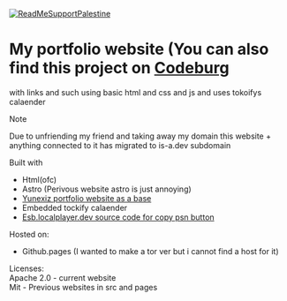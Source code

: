 [![ReadMeSupportPalestine](https://raw.githubusercontent.com/Safouene1/support-palestine-banner/master/banner-project.svg)](arab.org/click-to-help/palestine/)
# My portfolio website (You can also find this project on [Codeburg](https://codeberg.org/totallynotmwa/My-Portfolio-website)
with links and such using basic html and css and js and uses tokoifys calaender
> [!NOTE]  
> Due to unfriending my friend and taking away my domain this website + anything connected to it has migrated to is-a.dev subdomain 

Built with 
- Html(ofc)
- Astro (Perivous website astro is just annoying)
- [Yunexiz portfolio website as a base](https://github.com/Yunexiz/Yunexiz)
- Embedded tockify calaender
- [Esb.localplayer.dev source code for copy psn button](https://github.com/EducatedSuddenBucket/esb.localplayer.dev)


Hosted on:
- Github.pages (I wanted to make a tor ver but i cannot find a host for it)
  
Licenses:<br>
Apache 2.0 - current website <br>
Mit - Previous websites in src and pages
